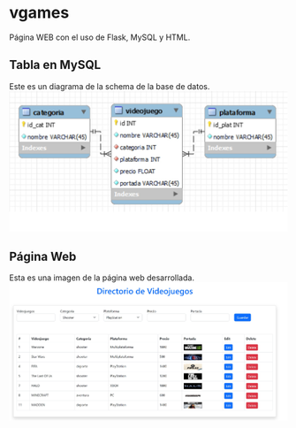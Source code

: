 # vgames
Página WEB con el uso de Flask, MySQL y HTML.

## Tabla en MySQL
Este es un diagrama de la schema de la base de datos.
![](TablaMySQL.jpg)

## Página Web
Esta es una imagen de la página web desarrollada.
![](DirectorioDeVideojuegos.jpg)

